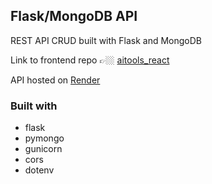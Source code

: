 ## Flask/MongoDB API
REST API CRUD built with Flask and MongoDB

Link to frontend repo 👉🏼 [aitools_react](https://github.com/GITvoren/aitools_react)

API hosted on [Render](https://render.com/)



### Built with
  - flask
  - pymongo
  - gunicorn
  - cors
  - dotenv

